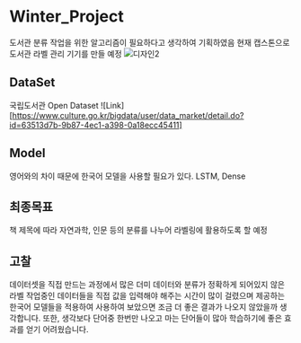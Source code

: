 # Winter_Project

도서관 분류 작업을 위한 알고리즘이 필요하다고 생각하여 기획하였음
현재 캡스톤으로 도서관 라벨 관리 기기를 만들 예정
![디자인2](https://user-images.githubusercontent.com/69898343/153860306-59075914-2293-4d05-b2f9-520574a2344c.png)


## DataSet

국립도서관 Open Dataset
![Link] [https://www.culture.go.kr/bigdata/user/data_market/detail.do?id=63513d7b-9b87-4ec1-a398-0a18ecc45411]

## Model

영어와의 차이 때문에 한국어 모델을 사용할 필요가 있다. LSTM, Dense



## 최종목표

책 제목에 따라 자연과학, 인문 등의 분류를 나누어 라벨링에 활용하도록 할 예정



## 고찰

데이터셋을 직접 만드는 과정에서 많은 더미 데이터와 분류가 정확하게 되어있지 않은 라벨 작업중인 데이터들을 직접 값을 입력해야 해주는 시간이 많이 걸렸으며
제공하는 한국어 모델들을 적용하여 사용하여 보았으면 조금 더 좋은 결과가 나오지 않았을까 생각합니다.
또한, 생각보다 단어중 한번만 나오고 마는 단어들이 많아 학습하기에 좋은 효과를 얻기 어려웠습니다.

